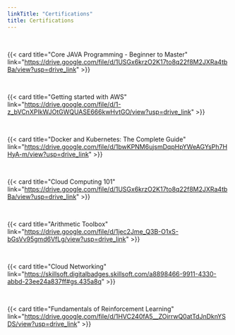 ```yaml
---
linkTitle: "Certifications"
title: Certifications
---
```

<br>

{{< card title="Core JAVA Programming - Beginner to Master" link="https://drive.google.com/file/d/1USGx6krzO2K17to8q22f8M2JXRa4tbBa/view?usp=drive_link" >}}

<br>

{{< card title="Getting started with AWS" link="https://drive.google.com/file/d/1-z_bVCnXPIkWJOtGWQUASE666kwHvtGO/view?usp=drive_link" >}}

<br>

{{< card title="Docker and Kubernetes: The Complete Guide" link="https://drive.google.com/file/d/1bwKPNM6ujsmDqpHpYWeAGYsPh7HHyA-m/view?usp=drive_link" >}}

<br>

{{< card title="Cloud Computing 101" link="https://drive.google.com/file/d/1USGx6krzO2K17to8q22f8M2JXRa4tbBa/view?usp=drive_link" >}}

<br>

{{< card title="Arithmetic Toolbox" link="https://drive.google.com/file/d/1jec2Jme_Q3B-O1xS-bGsVv95gmd6VfLg/view?usp=drive_link" >}}

<br>

{{< card title="Cloud Networking" link="https://skillsoft.digitalbadges.skillsoft.com/a8898466-9911-4330-abbd-23ee24a837ff#gs.435a8q" >}}

<br>

{{< card title="Fundamentals of Reinforcement Learning" link="https://drive.google.com/file/d/1HVC240fA5__ZOirrwQ0atTdJnDknYSDS/view?usp=drive_link" >}}